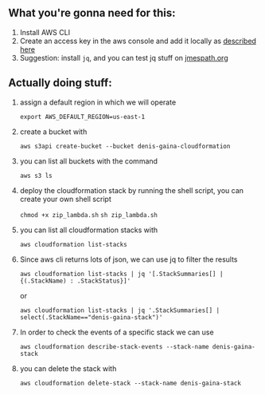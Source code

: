 ## What you're gonna need for this:
1. Install AWS CLI
2. Create an access key in the aws console and add it locally as [described here](https://docs.aws.amazon.com/cli/latest/userguide/cli-configure-files.html#awsui-tabs-0-9610-long-term-credentials)
3. Suggestion: install `jq`, and you can test jq stuff on [jmespath.org](https://jmespath.org/)

## Actually doing stuff:
1. assign a default region in which we will operate

    `export AWS_DEFAULT_REGION=us-east-1`

2. create a bucket with 
   
   `aws s3api create-bucket --bucket denis-gaina-cloudformation`

3. you can list all buckets with the command
   
   `aws s3 ls`

4. deploy the cloudformation stack by running the shell script, you can create your own shell script

    `chmod +x zip_lambda.sh`
    `sh zip_lambda.sh`

5. you can list all cloudformation stacks with 
   
   `aws cloudformation list-stacks`

6. Since aws cli returns lots of json, we can use jq to filter the results

    `aws cloudformation list-stacks | jq '[.StackSummaries[] | {(.StackName) : .StackStatus}]'`

    or 

    `aws cloudformation list-stacks | jq '.StackSummaries[] | select(.StackName=="denis-gaina-stack")'`

7. In order to check the events of a specific stack we can use 
    
    `aws cloudformation describe-stack-events --stack-name denis-gaina-stack`

8. you can delete the stack with
    
    `aws cloudformation delete-stack --stack-name denis-gaina-stack`